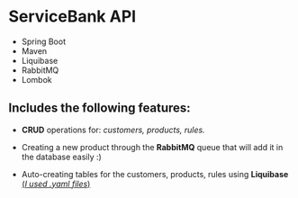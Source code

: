 # ServiceBank API
- Spring Boot 
- Maven
- Liquibase
- RabbitMQ
- Lombok

## Includes the following features:

- **CRUD** operations for: *customers, products, rules.*


- Creating a new product through the **RabbitMQ** queue that will add it in the database easily :)


- Auto-creating tables for the customers, products, rules using **Liquibase** [(_I used .yaml files_)](src/main/resources/db/changelog)


